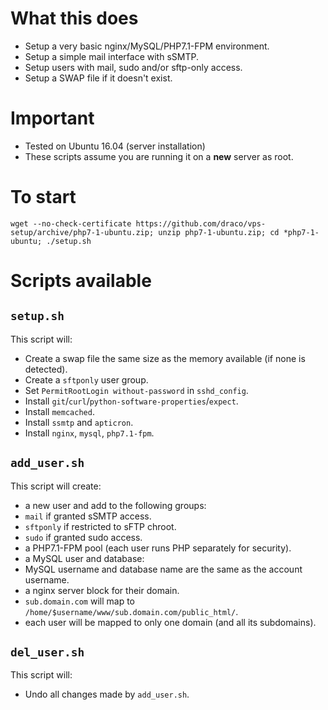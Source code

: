 # What this does
- Setup a very basic nginx/MySQL/PHP7.1-FPM environment.
- Setup a simple mail interface with sSMTP.
- Setup users with mail, sudo and/or sftp-only access.
- Setup a SWAP file if it doesn't exist.

# Important
- Tested on Ubuntu 16.04 (server installation)
- These scripts assume you are running it on a **new** server as root.

# To start
```
wget --no-check-certificate https://github.com/draco/vps-setup/archive/php7-1-ubuntu.zip; unzip php7-1-ubuntu.zip; cd *php7-1-ubuntu; ./setup.sh
```

# Scripts available
## `setup.sh`

This script will:
- Create a swap file the same size as the memory available (if none is detected).
- Create a `sftponly` user group.
- Set `PermitRootLogin without-password` in `sshd_config`.
- Install `git`/`curl`/`python-software-properties`/`expect`.
- Install `memcached`.
- Install `ssmtp` and `apticron`.
- Install `nginx`, `mysql`, `php7.1-fpm`.

## `add_user.sh`
This script will create:
- a new user and add to the following groups:
 - `mail` if granted sSMTP access.
 - `sftponly` if restricted to sFTP chroot.
 - `sudo` if granted sudo access.
- a PHP7.1-FPM pool (each user runs PHP separately for security).
- a MySQL user and database:
 - MySQL username and database name are the same as the account username.
- a nginx server block for their domain.
 - `sub.domain.com` will map to `/home/$username/www/sub.domain.com/public_html/`.
 - each user will be mapped to only one domain (and all its subdomains).

## `del_user.sh`
This script will:
- Undo all changes made by `add_user.sh`.
